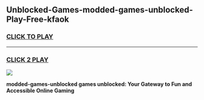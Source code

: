 
## Unblocked-Games-modded-games-unblocked-Play-Free-kfaok
<h3>
<a href="https://premium76.site?title=modded-games-unblocked&ref=09A">CLICK TO PLAY</a></h3>
<hr>

<h3>
<a href="https://premium76.site?title=modded-games-unblocked&ref=09A">CLICK 2 PLAY</a>
  
</h3>

<a href="https://premium76.site?title=modded-games-unblocked&ref=09A"><img src="https://clearcache.store/games.png"></a>


**modded-games-unblocked games unblocked: Your Gateway to Fun and Accessible Online Gaming**
